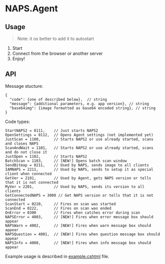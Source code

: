 # NAPS.Agent

## Usage

> Note: it os better to add it to autostart

1. Start
2. Connect from the browser or another server
3. Enjoy!

## API

Message stucture:

```
{
  "code": {one of described below},  // string
  "message": {additional parameters, e.g. app version}, // string
  "base64img": {image formatted as base64 encoded string}, // string
}
```

Code types:
```
StartNAPS2 = 0111,    // Just starts NAPS2
OpenSettings = 0112,  // Opens Agent settings (not implemented yet)
JustScan = 1100,      // Starts NAPS2 or use already started, scans and closes NAPS
ScanAndWait = 1101,   // Starts NAPS2 or use already started, scans and do not close it
JustOpen = 1102,      // Starts NAPS2
BatchScan = 1103,     // [NEW!] Opens batch scan window
SendBitmap = 0211,    // Used by NAPS, sends image to all clients
IAMNAPS = 2211,       // Used by NAPS, sends to setup it as special client when connected
GetVer = 2101,        // Used by Agent, gets NAPS version or tells that it is not connected
MyVer = 2201,         // Used by NAPS, sends its version to all clients
GetConnectedNAPS = 3000 // Get NAPS version or tells that it is not connected
ScanStart = 0220,     // Fires on scan was started
ScanEnd = 0222,       // Fires on scan was ended
OnError = 0300        // Fires when catches error during scan
NAPSError = 4003,     // [NEW!] Fires when error message box should appear
NAPSWarn = 4002,      // [NEW!] Fires when warn message box should appear
NAPSQuestion = 4001,  // [NEW!] Fires when question message box should appear
NAPSInfo = 4000,      // [NEW!] Fires when info message box should appear
```

Example usage is described in [example.cshtml](example.cshtml) file.